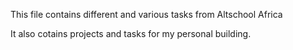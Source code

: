 This file contains different and various tasks from Altschool Africa

It also cotains projects and tasks for my personal building.